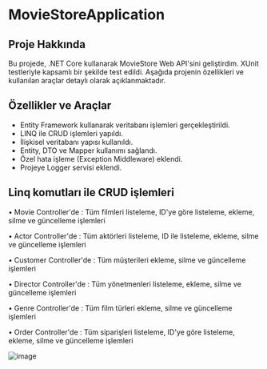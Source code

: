 # MovieStoreApplication


## Proje Hakkında

Bu projede, .NET Core kullanarak MovieStore Web API'sini geliştirdim. XUnit testleriyle kapsamlı bir şekilde test edildi. Aşağıda projenin özellikleri ve kullanılan araçlar detaylı olarak açıklanmaktadır.

## Özellikler ve Araçlar

- Entity Framework kullanarak veritabanı işlemleri gerçekleştirildi.
- LINQ ile CRUD işlemleri yapıldı.
- İlişkisel veritabanı yapısı kullanıldı.
- Entity, DTO ve Mapper kullanımı sağlandı.
- Özel hata işleme (Exception Middleware) eklendi.
- Projeye Logger servisi eklendi.


 ## Linq komutları ile CRUD işlemleri
 
• Movie Controller'de : Tüm filmleri listeleme, ID'ye göre listeleme, ekleme, silme ve güncelleme işlemleri

• Actor Controller'de : Tüm aktörleri listeleme, ID ile listeleme, ekleme, silme ve güncelleme işlemleri

• Customer Controller'de : Tüm müşterileri ekleme, silme ve güncelleme işlemleri

• Director Controller'de : Tüm yönetmenleri listeleme, ekleme, silme ve güncelleme işlemleri

• Genre Controller'de : Tüm film türleri ekleme, silme ve güncelleme işlemleri

• Order Controller'de : Tüm siparişleri listeleme, ID'ye göre listeleme, ekleme, silme ve güncelleme işlemleri



![image](https://github.com/serifetoy/MovieStoreApplication/assets/92857592/e8a04484-4155-4eed-a7b0-3843a0f537c2)
